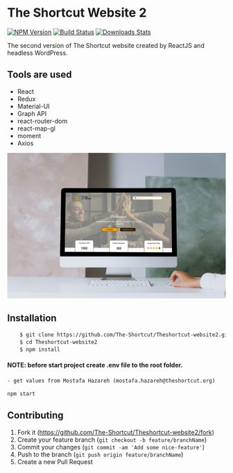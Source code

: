 # The Shortcut Website 2

[![NPM Version][npm-image]][npm-url]
[![Build Status][travis-image]][travis-url]
[![Downloads Stats][npm-downloads]][npm-url]

The second version of The Shortcut website created by ReactJS and headless WordPress.

## Tools are used

- React
- Redux
- Material-UI
- Graph API
- react-router-dom
- react-map-gl
- moment
- Axios


![](mockup.jpg)

## Installation

```sh
    $ git clone https://github.com/The-Shortcut/Theshortcut-website2.git
    $ cd Theshortcut-website2
    $ npm install
```

#### NOTE: before start project create .env file to the root folder.
    
    - get values from Mostafa Hazareh (mostafa.hazareh@theshortcut.org)

```sh
npm start
```


## Contributing

1. Fork it (<https://github.com/The-Shortcut/Theshortcut-website2/fork>)
2. Create your feature branch (`git checkout -b feature/branchName`)
3. Commit your changes (`git commit -am 'Add some nice-feature'`)
4. Push to the branch (`git push origin feature/branchName`)
5. Create a new Pull Request

<!-- Markdown link & img dfn's -->
[npm-image]: https://img.shields.io/npm/v/datadog-metrics.svg?style=flat-square
[npm-url]: https://npmjs.org/package/datadog-metrics
[npm-downloads]: https://img.shields.io/npm/dm/datadog-metrics.svg?style=flat-square
[travis-image]: https://img.shields.io/travis/dbader/node-datadog-metrics/master.svg?style=flat-square
[travis-url]: https://travis-ci.org/dbader/node-datadog-metrics
[wiki]: https://github.com/yourname/yourproject/wiki
